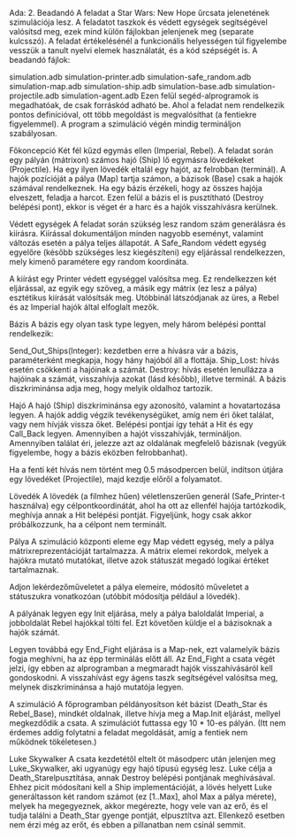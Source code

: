 Ada: 2. Beadandó
A feladat a Star Wars: New Hope űrcsata jelenetének szimulációja lesz. A feladatot taszkok és védett egységek segítségével valósítsd meg, ezek mind külön fájlokban jelenjenek meg (separate kulcsszó). A feladat értékelésénél a funkcionális helyességen túl figyelembe vesszük a tanult nyelvi elemek használatát, és a kód szépségét is. A beadandó fájlok:

simulation.adb
simulation-printer.adb
simulation-safe_random.adb
simulation-map.adb
simulation-ship.adb
simulation-base.adb
simulation-projectile.adb
simulation-agent.adb
Ezen felül segéd-alprogramok is megadhatóak, de csak forráskód adható be. Ahol a feladat nem rendelkezik pontos definícióval, ott több megoldást is megvalósíthat (a fentiekre figyelemmel). A program a szimuláció végén mindig termináljon szabályosan.

Főkoncepció
Két fél kűzd egymás ellen (Imperial, Rebel). A feladat során egy pályán (mátrixon) számos hajó (Ship) lő egymásra lövedékeket (Projectile). Ha egy ilyen lövedék eltalál egy hajót, az felrobban (terminál). A hajók pozícióját a pálya (Map) tartja számon, a bázisok (Base) csak a hajók számával rendelkeznek. Ha egy bázis érzékeli, hogy az összes hajója elveszett, feladja a harcot. Ezen felül a bázis el is pusztítható (Destroy belépési pont), ekkor is véget ér a harc és a hajók visszahívásra kerülnek.

Védett egységek
A feladat során szükség lesz random szám generálásra és kiírásra. Kiírással dokumentáljon minden nagyobb eseményt, valamint változás esetén a pálya teljes állapotát. A Safe_Random védett egység egyelőre (később szükséges lesz kiegészíteni) egy eljárással rendelkezzen, mely kimenő paramétere egy random koordináta.

A kiírást egy Printer védett egységgel valósítsa meg. Ez rendelkezzen két eljárással, az egyik egy szöveg, a másik egy mátrix (ez lesz a pálya) esztétikus kiírását valósítsák meg. Utóbbinál látszódjanak az üres, a Rebel és az Imperial hajók által elfoglalt mezők.

Bázis
A bázis egy olyan task type legyen, mely három belépési ponttal rendelkezik:

Send_Out_Ships(Integer): kezdetben erre a hívásra vár a bázis, paraméterként megkapja, hogy hány hajóból áll a flottája.
Ship_Lost: hívás esetén csökkenti a hajóinak a számát.
Destroy: hívás esetén lenullázza a hajóinak a számát, visszahívja azokat (lásd később), illetve terminál.
A bázis diszkriminánsa adja meg, hogy melyik oldalhoz tartozik.

Hajó
A hajó (Ship) diszkriminánsa egy azonosító, valamint a hovatartozása legyen. A hajók addig végzik tevékenységüket, amíg nem éri őket találat, vagy nem hívják vissza őket. Belépési pontjai így tehát a Hit és egy Call_Back legyen. Amennyiben a hajót visszahívják, termináljon. Amennyiben találat éri, jelezze azt az oldalának megfelelő bázisnak (vegyük figyelembe, hogy a bázis eközben felrobbanhat).

Ha a fenti két hívás nem történt meg 0.5 másodpercen belül, indítson útjára egy lövedéket (Projectile), majd kezdje előről a folyamatot.

Lövedék
A lövedék (a filmhez hűen) véletlenszerűen generál (Safe_Printer-t használva) egy célpontkoordinátát, ahol ha ott az ellenfél hajója tartózkodik, meghívja annak a Hit belépési pontját. Figyeljünk, hogy csak akkor próbálkozzunk, ha a célpont nem terminált.

Pálya
A szimuláció központi eleme egy Map védett egység, mely a pálya mátrixreprezentációját tartalmazza. A mátrix elemei rekordok, melyek a hajókra mutató mutatókat, illetve azok státuszát megadó logikai értéket tartalmaznak.

Adjon lekérdezőműveletet a pálya elemeire, módosító műveletet a státuszukra vonatkozóan (utóbbit módosítja például a lövedék).

A pályának legyen egy Init eljárása, mely a pálya baloldalát Imperial, a jobboldalát Rebel hajókkal tölti fel. Ezt követően küldje el a bázisoknak a hajók számát.

Legyen továbbá egy End_Fight eljárása is a Map-nek, ezt valamelyik bázis fogja meghívni, ha az épp terminálás előtt áll. Az End_Fight a csata végét jelzi, így ebben az alprogramban a megmaradt hajók visszahívásáról kell gondoskodni. A visszahívást egy ágens taszk segítségével valósítsa meg, melynek diszkriminánsa a hajó mutatója legyen.

A szimuláció
A főprogramban példányosítson két bázist (Death_Star és Rebel_Base), mindkét oldalnak, illetve hívja meg a Map.Init eljárást, mellyel megkezdődik a csata. A szimulációt futtassa egy 10 * 10-es pályán. (Itt nem érdemes addig folytatni a feladat megoldását, amíg a fentiek nem működnek tökéletesen.)

Luke Skywalker
A csata kezdetétől eltelt öt másodperc után jelenjen meg Luke_Skywalker, aki ugyanúgy egy hajó típusú egység lesz. Luke célja a Death_Starelpusztítása, annak Destroy belépési pontjának meghívásával. Ehhez picit módosítani kell a Ship implementációját, a lövés helyett Luke generáltasson két random számot (ez [1..Max], ahol Max a pálya mérete), melyek ha megegyeznek, akkor megérezte, hogy vele van az erő, és el tudja találni a Death_Star gyenge pontját, elpusztítva azt. Ellenkező esetben nem érzi még az erőt, és ebben a pillanatban nem csinál semmit.